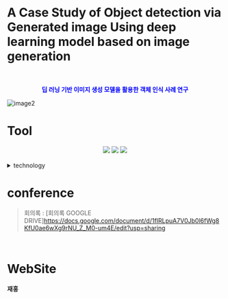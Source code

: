 
# A Case Study of Object detection via Generated image Using deep learning model based on image generation
<br>
<div align="center">
  <span style="color:blue"> 
    
   **딥 러닝 기반 이미지 생성 모델을 활용한 객체 인식 사례 연구**
  
  </span>
</div>

![image2](https://user-images.githubusercontent.com/94797349/203092739-2f5f2daf-08a4-43e7-935c-6585cfd969d8.png)

# Tool

<div align="center">
  <img src="https://img.shields.io/badge/Python-3766AB?style=flat-square&logo=Python&logoColor=white"/></a>
  <img src="https://img.shields.io/badge/OpenAI-412991?style=flat-square&logo=Python&logoColor=white"/></a>
  <img src="https://img.shields.io/badge/Google Colab-F9AB00?style=flat-square&logo=Python&logoColor=white"/></a>
</div>
<br>

<details>
<summary>technology</summary>
<div markdown="1">

  Dalle-2<br>Yolov5x  
  > YOLOv5 : [YOLOv5]https://github.com/ultralytics/yolov5

</div>
</details>

# conference


  > 회의록 : [회의록 GOOGLE DRIVE]https://docs.google.com/document/d/1fIRLpuA7V0Jb0l6fWg8KfU0ae6wXg9rNU_Z_M0-um4E/edit?usp=sharing

<br>

# WebSite

  **재홍**



